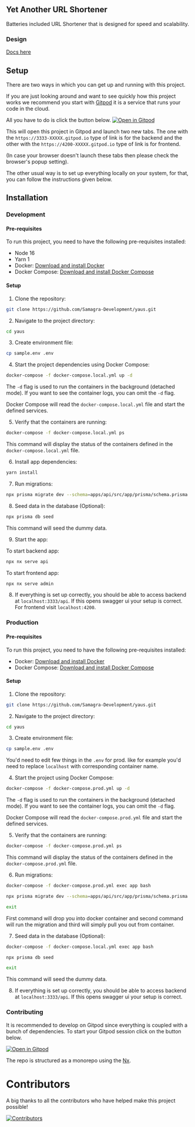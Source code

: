 ## Yet Another URL Shortener

Batteries included URL Shortener that is designed for speed and scalability.

### Design

[Docs here](https://github.com/Samagra-Development/yaus/tree/master/docs)

## Setup

There are two ways in which you can get up and running with this project.

If you are just looking around and want to see quickly how this project works we recommend you start with [Gitpod](https://www.gitpod.io/) it is a service that runs your code in the cloud.

All you have to do is click the button below.
[![Open in Gitpod](https://gitpod.io/button/open-in-gitpod.svg)](https://gitpod.io/#https://github.com/Samagra-Development/yaus)

This will open this project in Gitpod and launch two new tabs. The one with the `https://3333-XXXXX.gitpod.io` type of link is for the backend and the other with the `https://4200-XXXXX.gitpod.io` type of link is for frontend.

(In case your browser doesn't launch these tabs then please check the browser's popup setting).

The other usual way is to set up everything locally on your system, for that, you can follow the instructions given below.

## Installation

### Development

#### Pre-requisites

To run this project, you need to have the following pre-requisites installed:

- Node 16
- Yarn 1
- Docker: [Download and install Docker](https://www.docker.com/get-started)
- Docker Compose: [Download and install Docker Compose](https://docs.docker.com/compose/install/)

#### Setup

1. Clone the repository:

```bash
git clone https://github.com/Samagra-Development/yaus.git
```

2. Navigate to the project directory:

```bash
cd yaus
```

3. Create environment file:

```bash
cp sample.env .env
```

4. Start the project dependencies using Docker Compose:

```bash
docker-compose -f docker-compose.local.yml up -d
```

The `-d` flag is used to run the containers in the background (detached mode). If you want to see the container logs, you can omit the `-d` flag.

Docker Compose will read the `docker-compose.local.yml` file and start the defined services.

5. Verify that the containers are running:

```bash
docker-compose -f docker-compose.local.yml ps
```

This command will display the status of the containers defined in the `docker-compose.local.yml` file.

6. Install app dependencies:

```bash
yarn install
```

7. Run migrations:

```bash
npx prisma migrate dev --schema=apps/api/src/app/prisma/schema.prisma
```

8. Seed data in the database (Optional):

```bash
npx prisma db seed
```

This command will seed the dummy data.

9. Start the app:

To start backend app:

```bash
npx nx serve api
```

To start frontend app:

```bash
npx nx serve admin
```

8. If everything is set up correctly, you should be able to access backend at `localhost:3333/api`. If this opens swagger ui your setup is correct.
   For frontend visit `localhost:4200`.

### Production

#### Pre-requisites

To run this project, you need to have the following pre-requisites installed:

- Docker: [Download and install Docker](https://www.docker.com/get-started)
- Docker Compose: [Download and install Docker Compose](https://docs.docker.com/compose/install/)

#### Setup

1. Clone the repository:

```bash
git clone https://github.com/Samagra-Development/yaus.git
```

2. Navigate to the project directory:

```bash
cd yaus
```

3. Create environment file:

```bash
cp sample.env .env
```

You'd need to edit few things in the `.env` for prod. like for example you'd need to replace `localhost` with corresponding container name.

4. Start the project using Docker Compose:

```bash
docker-compose -f docker-compose.prod.yml up -d
```

The `-d` flag is used to run the containers in the background (detached mode). If you want to see the container logs, you can omit the `-d` flag.

Docker Compose will read the `docker-compose.prod.yml` file and start the defined services.

5. Verify that the containers are running:

```bash
docker-compose -f docker-compose.prod.yml ps
```

This command will display the status of the containers defined in the `docker-compose.prod.yml` file.

6. Run migrations:

```bash
docker-compose -f docker-compose.prod.yml exec app bash

npx prisma migrate dev --schema=apps/api/src/app/prisma/schema.prisma

exit
```

First command will drop you into docker container and second command will run the migration and third will simply pull you out from container.

7. Seed data in the database (Optional):

```bash
docker-compose -f docker-compose.local.yml exec app bash

npx prisma db seed

exit
```

This command will seed the dummy data.

8. If everything is set up correctly, you should be able to access backend at `localhost:3333/api`. If this opens swagger ui your setup is correct.

### Contributing

It is recommended to develop on Gitpod since everything is coupled with a bunch of dependencies. To start your Gitpod session click on the button below.

[![Open in Gitpod](https://gitpod.io/button/open-in-gitpod.svg)](https://gitpod.io/#https://github.com/Samagra-Development/yaus)

The repo is structured as a monorepo using the [Nx](https://nx.dev/).

# Contributors

A big thanks to all the contributors who have helped make this project possible!

[![Contributors](https://contributors-img.web.app/image?repo=Samagra-Development/yaus)](https://github.com/Samagra-Development/yaus/graphs/contributors)

